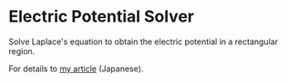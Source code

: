 # Electric Potential Solver

Solve Laplace's equation to obtain the electric potential in a rectangular region.

For details to [my article](https://zenn.dev/k_kuroguro/articles/6dc19f0028c860) (Japanese).
